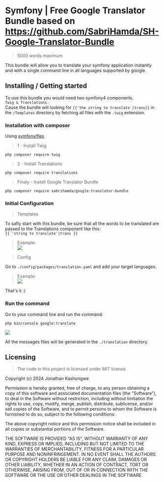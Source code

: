 # Symfony | Free Google Translator Bundle based on https://github.com/SabriHamda/SH-Google-Translator-Bundle
> 5000 words maximum


This bundle will allow you to translate your symfony application instantly and with a single command line in all languages ​​supported by google.

## Installing / Getting started

To use this bundle you would need two symfony4 components.<br/>
```Twig & Translations.``` <br/>
Cause the bundle will looking for  ```{{'the string to translate'|trans}}``` in the ```/Templates``` directory by fetching all files with the ```.twig``` extension.
### Installation with composer

Using  [symfony/flex](https://github.com/symfony/flex).

>1 - Install Twig 

```shell
php composer require twig
```

> 2 - Install Translations

```shell
php composer require translations
```

> Finaly - Install Google Translator Bundle

```shell
php composer require sabrihamda/google-translator-bundle
```

### Initial Configuration
> Templates

To safly start with this bundle, be sure that all the words to be translated are passed to the Translations component like this: <br/>
```{{ 'string to translate'|trans }}```<br/>
>Example: <br/>
![](https://res.cloudinary.com/hamda-ch/image/upload/c_scale,f_auto,q_100,w_1000/v1556654511/GITHUB/GOOGLE-TRANSLATOR/twig-example-1.png)<br/>

> Config

Go to ```./config/packages/translation.yaml``` and add your target languages.<br/>
>Example: <br/>
![](https://res.cloudinary.com/hamda-ch/image/upload/c_scale,f_auto,q_100,w_1000/v1556654511/GITHUB/GOOGLE-TRANSLATOR/translation-example-1.png)<br/>

That's it  :)

### Run the command

Go to your command line and run the command:
```shell
php bin/console google:translate
```
![](https://res.cloudinary.com/hamda-ch/image/upload/c_scale,f_auto,q_100,w_1000/v1556654511/GITHUB/GOOGLE-TRANSLATOR/command-line-example-1.png)<br/>


All the messages files will be generated in the ```./translation``` directory.

## Licensing

>The code in this project is licensed under MIT license.

Copyright (c) 2024 Jonathan Kashongwe

Permission is hereby granted, free of charge, to any person obtaining a copy
of this software and associated documentation files (the "Software"), to deal
in the Software without restriction, including without limitation the rights
to use, copy, modify, merge, publish, distribute, sublicense, and/or sell
copies of the Software, and to permit persons to whom the Software is
furnished to do so, subject to the following conditions:

The above copyright notice and this permission notice shall be included in all
copies or substantial portions of the Software.

THE SOFTWARE IS PROVIDED "AS IS", WITHOUT WARRANTY OF ANY KIND, EXPRESS OR
IMPLIED, INCLUDING BUT NOT LIMITED TO THE WARRANTIES OF MERCHANTABILITY,
FITNESS FOR A PARTICULAR PURPOSE AND NONINFRINGEMENT. IN NO EVENT SHALL THE
AUTHORS OR COPYRIGHT HOLDERS BE LIABLE FOR ANY CLAIM, DAMAGES OR OTHER
LIABILITY, WHETHER IN AN ACTION OF CONTRACT, TORT OR OTHERWISE, ARISING FROM,
OUT OF OR IN CONNECTION WITH THE SOFTWARE OR THE USE OR OTHER DEALINGS IN THE
SOFTWARE.
